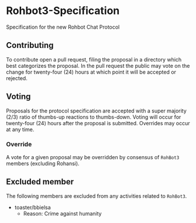 # Rohbot3-Specification
Specification for the new Rohbot Chat Protocol

## Contributing
To contribute open a pull request, filing the proposal in a directory which best categorizes the proposal. In the pull request the public may vote on the change for twenty-four (24) hours at which point it will be accepted or rejected. 

## Voting
Proposals for the protocol specification are accepted with a super majority (2/3) ratio of thumbs-up reactions to thumbs-down. Voting will occur for twenty-four (24) hours after the proposal is submitted. Overrides may occur at any time.

### Override
A vote for a given proposal may be overridden by consensus of ```RohBot3``` members (excluding Rohansi).

## Excluded member
The following members are excluded from any activities related to ```RohBot3```.
- toaster/bbielsa
  - Reason: Crime against humanity



